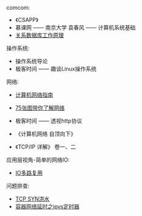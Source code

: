 comcom:
* 《CSAPP》
* 慕课网 —— 南京大学 袁春风 —— 计算机系统基础
* [关系数据库工作原理](http://coding-geek.com/how-databases-work/)

操作系统:
* 操作系统导论
* 极客时间 —— 趣谈Linux操作系统


网络:
* [计算机网络指南](https://mp.weixin.qq.com/s/HVV3XSpVNHB1iIpMBId7XQ)
* [75张图带你了解网络](https://mp.weixin.qq.com/s/oc-iKj3DXyCjsF8aC2CLzg)

* 极客时间 —— 透视http协议
* 《计算机网络 自顶向下》
* 《TCP/IP 详解》 卷一、二

应用层视角-简单的网络IO:
* [IO多路复用](https://mp.weixin.qq.com/s/Ok7SIROXu1THUbWsFu-UYw)

问题排查:
* [TCP SYN洪水](https://mp.weixin.qq.com/s/gCa9dgPRfmEh5gSB_D-qeA)
* [容器网络延时之ipvs定时器](https://mp.weixin.qq.com/s/L6Yg4ZTtaQk6TAaYAj8y1w)